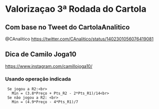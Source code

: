 # Valorizaçao 3ª Rodada do Cartola

## Com base no Tweet do CartolaAnalitico
@CAnalitico
https://twitter.com/CAnalitico/status/1402301056076419081

## Dica de Camilo Joga10
https://www.instagram.com/camillojoga10/


### Usando operação indicada

~~~
 Se jogou a R2:<br>
   Min = (3.8*Preço + Pts_R2 - 2*Pts_R1)/14<br>
 Se não jogou a R2: <br>
   Min = (4.9*Preço - 4*Pts_R1)/7
 ~~~

